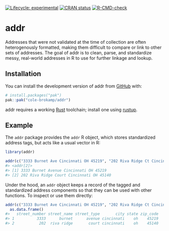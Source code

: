 
<!-- README.md is generated from README.Rmd. Please edit that file -->
<!-- badges: start -->

[![Lifecycle:
experimental](https://img.shields.io/badge/lifecycle-experimental-orange.svg)](https://lifecycle.r-lib.org/articles/stages.html#experimental)
[![CRAN
status](https://www.r-pkg.org/badges/version/hashdress)](https://CRAN.R-project.org/package=hashdress)
[![R-CMD-check](https://github.com/cole-brokamp/addr/actions/workflows/R-CMD-check.yaml/badge.svg)](https://github.com/cole-brokamp/addr/actions/workflows/R-CMD-check.yaml)
<!-- badges: end -->

# addr

<!-- badges: start -->
<!-- badges: end -->

Addresses that were not validated at the time of collection are often
heterogenously formatted, making them difficult to compare or link to
other sets of addresses. The goal of addr is to clean, parse, and
standardize messy, real-world addresses in R to use for further linkage
and lookup.

## Installation

You can install the development version of addr from
[GitHub](https://github.com/) with:

``` r
# install.packages("pak")
pak::pak("cole-brokamp/addr")
```

addr requires a working
[Rust](https://www.rust-lang.org/learn/get-started) toolchain; install
one using [rustup](https://www.rust-lang.org/tools/install).

## Example

The `addr` package provides the `addr` R object, which stores
standardized address tags, but acts like a usual vector in R:

``` r
library(addr)
```

``` r
addr(c("3333 Burnet Ave Cincinnati OH 45219", "202 Riva Ridge Ct Cincinnati OH 45140"))
#> <addr[2]>
#> [1] 3333 Burnet Avenue Cincinnati OH 45219  
#> [2] 202 Riva Ridge Court Cincinnati OH 45140
```

Under the hood, an `addr` object keeps a record of the tagged and
standardized address components so that they can be used with other
functions. To inspect or use them directly:

``` r
addr(c("3333 Burnet Ave Cincinnati OH 45219", "202 Riva Ridge Ct Cincinnati OH 45140")) |>
  as.data.frame()
#>   street_number street_name street_type       city state zip_code
#> 1          3333      burnet      avenue cincinnati    oh    45219
#> 2           202  riva ridge       court cincinnati    oh    45140
```
